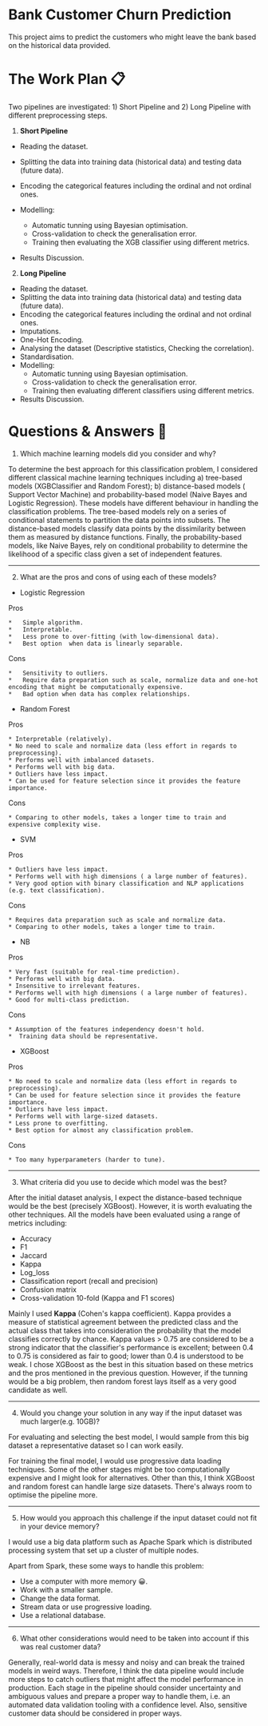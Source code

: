 # Bank Customer Churn Prediction

This project aims to predict the customers who might leave the bank based on the historical data provided.

# The Work Plan :clipboard:
Two pipelines are investigated: 1) Short Pipeline and 2) Long Pipeline with different preprocessing steps.


1.   **Short Pipeline**

   * Reading the dataset.
   * Splitting the data into training data (historical data) and testing data (future data).
   * Encoding the categorical features including the ordinal and not ordinal ones.
   * Modelling: 
      * Automatic tunning using Bayesian optimisation.
      * Cross-validation to check the generalisation error.
      * Training then evaluating the XGB classifier using different metrics. 

   * Results Discussion.

2.   **Long Pipeline** 

  * Reading the dataset.
  * Splitting the data into training data (historical data) and testing data (future data).
  * Encoding the categorical features including the ordinal and not ordinal ones.
  * Imputations.
  * One-Hot Encoding.
  * Analysing the dataset (Descriptive statistics, Checking the correlation).
  * Standardisation.
  * Modelling: 
      * Automatic tunning using Bayesian optimisation.
      * Cross-validation to check the generalisation error.
      * Training then evaluating different classifiers using different metrics. 
  * Results Discussion.

# Questions & Answers :pencil:

1.   Which machine learning models did you consider and why?

To determine the best approach for this classification problem, I considered different classical machine learning techniques including a) tree-based models (XGBClassifier and Random Forest); b) distance-based models ( Support Vector Machine) and probability-based model (Naive Bayes and Logistic Regression). These models have different behaviour in handling the classification problems. The tree-based models rely on a series of conditional statements to partition the data points into subsets. The distance-based models classify data points by the dissimilarity between them as measured by distance functions. Finally, the probability-based models, like Naive Bayes, rely on conditional probability to determine the likelihood of a specific class given a set of independent features.

----------------------------

2.   What are the pros and cons of using each of these models?

*   Logistic Regression

Pros

    *   Simple algorithm.
    *   Interpretable.
    *   Less prone to over-fitting (with low-dimensional data).
    *   Best option  when data is linearly separable.

Cons

    *   Sensitivity to outliers.
    *   Require data preparation such as scale, normalize data and one-hot encoding that might be computationally expensive.
    *   Bad option when data has complex relationships.


*   Random Forest

Pros

    * Interpretable (relatively).
    * No need to scale and normalize data (less effort in regards to preprocessing).
    * Performs well with imbalanced datasets.
    * Performs well with big data.
    * Outliers have less impact.
    * Can be used for feature selection since it provides the feature importance.

Cons

    * Comparing to other models, takes a longer time to train and expensive complexity wise.

*   SVM

Pros

    * Outliers have less impact.
    * Performs well with high dimensions ( a large number of features).
    * Very good option with binary classification and NLP applications (e.g. text classification).

Cons

    * Requires data preparation such as scale and normalize data.
    * Comparing to other models, takes a longer time to train.

*   NB

Pros

    * Very fast (suitable for real-time prediction).
    * Performs well with big data.
    * Insensitive to irrelevant features.
    * Performs well with high dimensions ( a large number of features).
    * Good for multi-class prediction.

Cons 

    * Assumption of the features independency doesn't hold.
    *  Training data should be representative.

* XGBoost

Pros

    * No need to scale and normalize data (less effort in regards to preprocessing).
    * Can be used for feature selection since it provides the feature importance.
    * Outliers have less impact.
    * Performs well with large-sized datasets.
    * Less prone to overfitting.
    * Best option for almost any classification problem.

Cons

    * Too many hyperparameters (harder to tune).



-----------------------------

3. What criteria did you use to decide which model was the best?

After the initial dataset analysis, I expect the distance-based technique would be the best (precisely XGBoost). However, it is worth evaluating the other techniques. All the models have been evaluated using a range of metrics including:

  * Accuracy
  * F1
  * Jaccard
  * Kappa
  * Log_loss
  * Classification report (recall and precision)
  * Confusion matrix
  * Cross-validation 10-fold (Kappa and F1 scores)

Mainly I used **Kappa** (Cohen's kappa coefficient). Kappa provides a measure of statistical agreement between the predicted class and the actual class that takes into consideration the probability that the model classifies correctly by chance. Kappa values > 0.75 are considered to be a strong indicator that the classifier's performance is excellent; between 0.4 to 0.75 is considered as fair to good; lower than 0.4 is understood to be weak. I chose XGBoost as the best in this situation based on these metrics and the pros mentioned in the previous question. However, if the tunning would be a big problem, then random forest lays itself as a very good candidate as well. 

-----------------------------
4. Would you change your solution in any way if the input dataset was much larger(e.g. 10GB)?

For evaluating and selecting the best model, I would sample from this big dataset a representative dataset so I can work easily. 

For training the final model, I would use progressive data loading techniques. Some of the other stages might be too computationally expensive and I might look for alternatives. Other than this, I think XGBoost and random forest can handle large size datasets. There's always room to optimise the pipeline more.

-----------------------------
5. How would you approach this challenge if the input dataset could not fit in your device memory?

I would use a big data platform such as Apache Spark which is distributed processing system that set up a cluster of multiple nodes.

Apart from Spark, these some ways to handle this problem:

  * Use a computer with more memory :grinning:.
  * Work with a smaller sample.
  * Change the data format.
  * Stream data or use progressive loading.
  * Use a relational database.

-----------------------------
6. What other considerations would need to be taken into account if this was real customer data?

Generally, real-world data is messy and noisy and can break the trained models in weird ways.  Therefore, I think the data pipeline would include more steps to catch outliers that might affect the model performance in production.
Each stage in the pipeline should consider uncertainty and ambiguous values and prepare a proper way to handle them, i.e. an automated data validation tooling with a confidence level. Also, sensitive customer data should be considered in proper ways.







